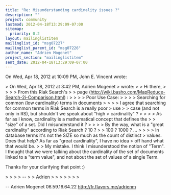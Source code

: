 ```yaml
---
title: "Re: Misunderstanding cardinality issues ?"
description: ""
project: community
lastmod: 2012-04-18T13:29:09-07:00
sitemap:
  priority: 0.2
layout: mailinglistitem
mailinglist_id: "msg07227"
mailinglist_parent_id: "msg07226"
author_name: "Adrien Mogenet"
project_section: "mailinglistitem"
sent_date: 2012-04-18T13:29:09-07:00
---
```



On Wed, Apr 18, 2012 at 10:09 PM, John E. Vincent  wrote:

&gt; On Wed, Apr 18, 2012 at 3:42 PM, Adrien Mogenet
&gt;  wrote:
&gt; &gt; Hi there,
&gt; &gt;
&gt; &gt; From this Riak Search's
&gt; &gt; page (http://wiki.basho.com/MapReduce-Search-2i-Comparison.html) :
&gt; &gt;
&gt; &gt; Poor Use Case:
&gt; &gt;
&gt; &gt; Searching for common (low cardinality) terms in documents
&gt; &gt;
&gt; &gt; I agree that searching for common terms in Riak Search is a really poor
&gt; use
&gt; &gt; case (and not only in RS), but shouldn't we speak about "high
&gt; cardinality" ?
&gt; &gt;
&gt; &gt; As far as I know, cardinality is a mathematical concept that defines the
&gt; &gt; "size" of a set. Did I misunderstand it ?
&gt; &gt;
&gt; &gt; By the way, what is a "great cardinality" according to Riak Search ? 10 ?
&gt; &gt; 100 ? 1000 ? ...
&gt; &gt;
&gt;
&gt; In database terms it's not the SIZE so much as the count of distinct
&gt; values. Does that help? As far as "great cardinality", I have no idea
&gt; off hand what that would be.
&gt;
&gt; My mistake. I think I misunderstood the notion of "Term". I thought that
we were talking about the cardinality of the set of documents linked to a
"term value", and not about the set of values of a single Term.

Thanks for your clarifying that point :)


&gt; &gt;
&gt; &gt; --
&gt; &gt; Adrien
&gt; &gt;
&gt; &gt;
&gt; &gt;
&gt;

-- 
Adrien Mogenet
06.59.16.64.22
http://fr.flavors.me/adrienm
